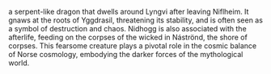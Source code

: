 a serpent-like dragon that dwells around Lyngvi after leaving Niflheim. It gnaws at the roots of Yggdrasil, threatening its stability, and is often seen as a symbol of destruction and chaos. Nidhogg is also associated with the afterlife, feeding on the corpses of the wicked in Náströnd, the shore of corpses. This fearsome creature plays a pivotal role in the cosmic balance of Norse cosmology, embodying the darker forces of the mythological world.